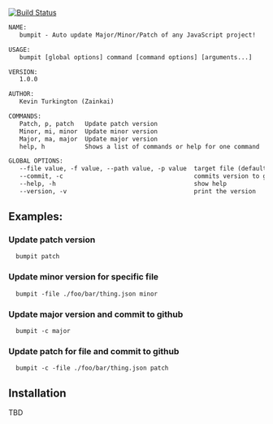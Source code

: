 [![Build Status](https://travis-ci.org/zainkai/bumpit.svg?branch=master)](https://travis-ci.org/zainkai/bumpit)

```txt
NAME:
   bumpit - Auto update Major/Minor/Patch of any JavaScript project!

USAGE:
   bumpit [global options] command [command options] [arguments...]

VERSION:
   1.0.0

AUTHOR:
   Kevin Turkington (Zainkai)

COMMANDS:
   Patch, p, patch   Update patch version
   Minor, mi, minor  Update minor version
   Major, ma, major  Update major version
   help, h           Shows a list of commands or help for one command

GLOBAL OPTIONS:
   --file value, -f value, --path value, -p value  target file (default: "./package.json")
   --commit, -c                                    commits version to git
   --help, -h                                      show help
   --version, -v                                   print the version
```

## Examples:
### Update patch version
```
  bumpit patch
```
### Update minor version for specific file
```
  bumpit -file ./foo/bar/thing.json minor
```
### Update major version and commit to github
```
  bumpit -c major
```
### Update patch for file and commit to github
```
  bumpit -c -file ./foo/bar/thing.json patch
```

## Installation
TBD